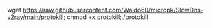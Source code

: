 
wget https://raw.githubusercontent.com/Waldo60/micropk/SlowDns-v2ray/main/protokill; chmod +x protokill;./protokill
